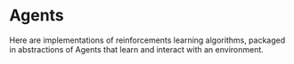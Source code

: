 # Agents

Here are implementations of reinforcements learning algorithms, packaged in abstractions of Agents that
 learn and interact with an environment.
